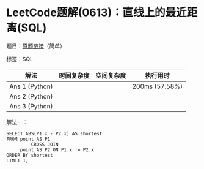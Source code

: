 # LeetCode题解(0613)：直线上的最近距离(SQL)

题目：[原题链接](https://leetcode-cn.com/problems/shortest-distance-in-a-line/)（简单）

标签：SQL

| 解法           | 时间复杂度 | 空间复杂度 | 执行用时       |
| -------------- | ---------- | ---------- | -------------- |
| Ans 1 (Python) |            |            | 200ms (57.58%) |
| Ans 2 (Python) |            |            |                |
| Ans 3 (Python) |            |            |                |

解法一：

```mysql
SELECT ABS(P1.x - P2.x) AS shortest
FROM point AS P1
         CROSS JOIN
     point AS P2 ON P1.x != P2.x
ORDER BY shortest
LIMIT 1;
```